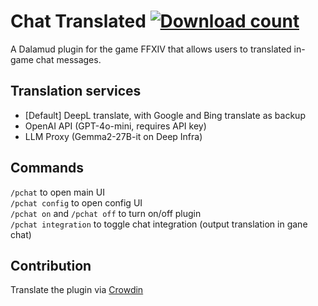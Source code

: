 # Chat Translated [![Download count](https://img.shields.io/endpoint?url=https://qzysathwfhebdai6xgauhz4q7m0mzmrf.lambda-url.us-east-1.on.aws/ChatTranslated)](https://github.com/kelvin124124/ChatTranslated)
A Dalamud plugin for the game FFXIV that allows users to translated in-game chat messages.

## Translation services
- \[Default] DeepL translate, with Google and Bing translate as backup  
- OpenAI API (GPT-4o-mini, requires API key)  
- LLM Proxy (Gemma2-27B-it on Deep Infra)  

## Commands
```/pchat``` to open main UI  
```/pchat config``` to open config UI  
```/pchat on``` and ```/pchat off``` to turn on/off plugin  
```/pchat integration``` to toggle chat integration (output translation in gane chat)

## Contribution
Translate the plugin via [Crowdin](https://crowdin.com/project/chattranslated)
